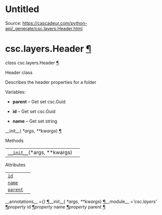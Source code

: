 # Untitled

Source: https://cascadeur.com/python-api/_generate/csc.layers.Header.html

# csc.layers.Header [¶](https://cascadeur.com/python-api/_generate/csc.layers.Header.html\#csc-layers-header "Permalink to this heading")

_class_ csc.layers.Header [¶](https://cascadeur.com/python-api/_generate/csc.layers.Header.html#csc.layers.Header "Permalink to this definition")

Header class

Describes the header properties for a folder

Variables:

- **parent** – Get set csc.Guid

- **id** – Get set csc.Guid

- **name** – Get set string


\_\_init\_\_( _\*args_, _\*\*kwargs_) [¶](https://cascadeur.com/python-api/_generate/csc.layers.Header.html#csc.layers.Header.__init__ "Permalink to this definition")

Methods

|     |     |
| --- | --- |
| [`__init__`](https://cascadeur.com/python-api/csc.html#csc.layers.Header.__init__ "csc.layers.Header.__init__")(\*args, \*\*kwargs) |  |

Attributes

|     |     |
| --- | --- |
| [`id`](https://cascadeur.com/python-api/csc.html#csc.layers.Header.id "csc.layers.Header.id") |  |
| [`name`](https://cascadeur.com/python-api/csc.html#csc.layers.Header.name "csc.layers.Header.name") |  |
| [`parent`](https://cascadeur.com/python-api/csc.html#csc.layers.Header.parent "csc.layers.Header.parent") |  |

\_\_annotations\_\_ _={}_ [¶](https://cascadeur.com/python-api/_generate/csc.layers.Header.html#csc.layers.Header.__annotations__ "Permalink to this definition")\_\_init\_\_( _\*args_, _\*\*kwargs_) [¶](https://cascadeur.com/python-api/_generate/csc.layers.Header.html#id0 "Permalink to this definition")\_\_module\_\_ _='csc.layers'_ [¶](https://cascadeur.com/python-api/_generate/csc.layers.Header.html#csc.layers.Header.__module__ "Permalink to this definition")_property_ id [¶](https://cascadeur.com/python-api/_generate/csc.layers.Header.html#csc.layers.Header.id "Permalink to this definition")_property_ name [¶](https://cascadeur.com/python-api/_generate/csc.layers.Header.html#csc.layers.Header.name "Permalink to this definition")_property_ parent [¶](https://cascadeur.com/python-api/_generate/csc.layers.Header.html#csc.layers.Header.parent "Permalink to this definition")
